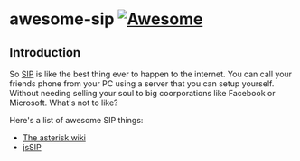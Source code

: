 # awesome-sip [![Awesome](https://cdn.rawgit.com/sindresorhus/awesome/d7305f38d29fed78fa85652e3a63e154dd8e8829/media/badge.svg)](https://github.com/sindresorhus/awesome)

## Introduction
So [SIP](https://en.wikipedia.org/wiki/Session_Initiation_Protocol) is like the best thing ever to happen to the internet. You can call your friends phone from your PC using a server that you can setup yourself. Without needing selling your soul to big coorporations like Facebook or Microsoft. What's not to like?

Here's a list of awesome SIP things:

-  [The asterisk wiki](https://wiki.asterisk.org/wiki/display/AST/Getting+Started)
-  [jsSIP](http://www.jssip.net/)
